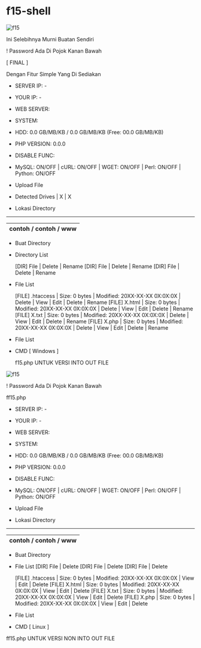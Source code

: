# f15-shell

![f15](https://github.com/user-attachments/assets/8cc5f9c9-b1b9-4884-a382-d3a74c17fe1d)

Ini Selebihnya Murni Buatan Sendiri

! Password Ada Di Pojok Kanan Bawah

[ FINAL ]

Dengan Fitur Simple Yang Di Sediakan
- SERVER IP: -

- YOUR IP: -

- WEB SERVER: 

- SYSTEM: 

- HDD: 0.0 GB/MB/KB / 0.0 GB/MB/KB (Free: 00.0 GB/MB/KB)

- PHP VERSION: 0.0.0

- DISABLE FUNC: 

- MySQL: ON/OFF | cURL: ON/OFF | WGET: ON/OFF | Perl: ON/OFF | Python: ON/OFF

- Upload File

- Detected Drives
| X | X

- Lokasi Directory
 _________________________
 | contoh / contoh / www |
 |-----------------------|
- Buat Directory

- Directory List
  
  [DIR] File | Delete | Rename
  [DIR] File | Delete | Rename
  [DIR] File | Delete | Rename

- File List

  [FILE] .htaccess | Size: 0 bytes | Modified: 20XX-XX-XX 0X:0X:0X | Delete | View | Edit | Delete | Rename
  [FILE] X.html | Size: 0 bytes | Modified: 20XX-XX-XX 0X:0X:0X | Delete | View | Edit | Delete | Rename
  [FILE] X.txt | Size: 0 bytes | Modified: 20XX-XX-XX 0X:0X:0X | Delete | View | Edit | Delete | Rename
  [FILE] X.php | Size: 0 bytes | Modified: 20XX-XX-XX 0X:0X:0X | Delete | View | Edit | Delete | Rename

- File List

- CMD [ Windows ]
  
  f15.php UNTUK VERSI INTO OUT FILE

![f15](https://github.com/user-attachments/assets/2ed595e5-9e22-4bed-94c4-34f1466cfaa7)

! Password Ada Di Pojok Kanan Bawah

ff15.php

- SERVER IP: -

- YOUR IP: -

- WEB SERVER: 

- SYSTEM: 

- HDD: 0.0 GB/MB/KB / 0.0 GB/MB/KB (Free: 00.0 GB/MB/KB)

- PHP VERSION: 0.0.0

- DISABLE FUNC: 

- MySQL: ON/OFF | cURL: ON/OFF | WGET: ON/OFF | Perl: ON/OFF | Python: ON/OFF

- Upload File

- Lokasi Directory
 _________________________
 | contoh / contoh / www |
 |-----------------------|
- Buat Directory

- File List
  [DIR] File | Delete
  [DIR] File | Delete
  [DIR] File | Delete

  [FILE] .htaccess | Size: 0 bytes | Modified: 20XX-XX-XX 0X:0X:0X | View | Edit | Delete
  [FILE] X.html | Size: 0 bytes | Modified: 20XX-XX-XX 0X:0X:0X | View | Edit | Delete
  [FILE] X.txt | Size: 0 bytes | Modified: 20XX-XX-XX 0X:0X:0X | View | Edit | Delete
  [FILE] X.php | Size: 0 bytes | Modified: 20XX-XX-XX 0X:0X:0X | View | Edit | Delete

- File List

- CMD [ Linux ]

ff15.php UNTUK VERSI NON INTO OUT FILE
